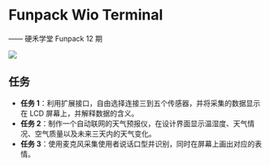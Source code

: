 # Funpack Wio Terminal
—— 硬禾学堂 Funpack 12 期

![](https://www.eetree.cn/storage/page/digikey-funpack/image/12/banner.png)

## 任务

- **任务 1**：利用扩展接口，自由选择连接三到五个传感器，并将采集的数据显示在 LCD 屏幕上，并解释数据的含义。
- **任务 2**：制作一个自动联网的天气预报仪，在设计界面显示温湿度、天气情况、空气质量以及未来三天内的天气变化。
- **任务 3**：使用麦克风采集使用者说话口型并识别，同时在屏幕上画出对应的表情。

